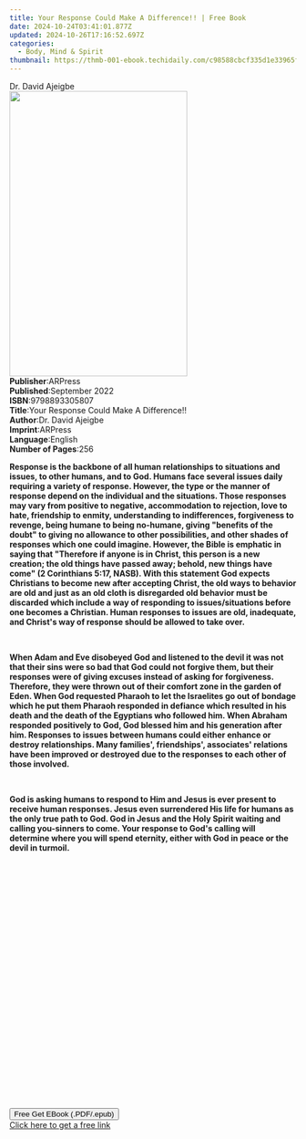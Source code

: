 ```yaml
---
title: Your Response Could Make A Difference!! | Free Book
date: 2024-10-24T03:41:01.877Z
updated: 2024-10-26T17:16:52.697Z
categories:
  - Body, Mind & Spirit
thumbnail: https://thmb-001-ebook.techidaily.com/c98588cbcf335d1e33965f00490eba56b86fe99af9370265e97b5dda502e4845.jpg
---
```

<main id="book-container">
  <div class="flex flex-col">
    <div class="book-brief flex-1 py-6 px-4 sm:p-6 md:py-10 md:px-8">
      <!-- brief-->
      <div class="book-brief-main">Dr. David Ajeigbe</div>
    </div>
    <div
      class="book-meta-info flex-1 grid gap-4 col-start-1 col-end-3 row-start-1 sm:mb-6 sm:grid-cols-4 lg:gap-6 lg:col-start-2 lg:row-end-6 lg:row-span-6 lg:mb-0"
    >
      <div
        class="book-meta-info-left place-content-center mt-4 p-4 text-sm leading-6 col-start-2 col-span-2 dark:text-slate-400"
      >
        <img
          class="w-full h-500 object-cover rounded-lg sm:h-255 sm:col-span-2 lg:col-span-full"
          src="https://img-001-ebook.techidaily.com/cdba1a35f354a80178a5fd65cab19729e21dd0f03246715d1973fd469858df78.jpg"
          alt=""
          width="312"
          height="500"
        />
      </div>
      <div
        class="book-meta-info-right mt-2 col-start-1 row-start-2 col-span-3 self-center"
      >
        <!-- meta data  -->
        <div class="flex flex-col px-4 md:px-8">
          <div class="flex-1">
            <strong>Publisher</strong>:<span class="px-2">ARPress</span>
          </div>
          <div class="flex-1">
            <strong>Published</strong>:<span class="px-2">September 2022</span>
          </div>
          <div class="flex-1">
            <strong>ISBN</strong>:<span class="px-2">9798893305807</span>
          </div>
          <div class="flex-1">
            <strong>Title</strong>:<span class="px-2"
              >Your Response Could Make A Difference!!</span
            >
          </div>
          <div class="flex-1">
            <strong>Author</strong>:<span class="px-2">Dr. David Ajeigbe</span>
          </div>
          <div class="flex-1">
            <strong>Imprint</strong>:<span class="px-2">ARPress</span>
          </div>
          <div class="flex-1">
            <strong>Language</strong>:<span class="px-2">English</span>
          </div>
          <div class="flex-1">
            <strong>Number of Pages</strong>:<span class="px-2">256</span>
          </div>
        </div>
      </div>
    </div>
    <div class="book-description flex-1 py-6 px-4 sm:p-6 md:py-10 md:px-8">
      <div class="book-description-main">
        <div accordion-content="" id="description">
          <p class="ql-align-justify">
            <strong
              >Response is the backbone of all human relationships to situations
              and issues, to other humans, and to God. Humans face several
              issues daily requiring a variety of response. However, the type or
              the manner of response depend on the individual and the
              situations. Those responses may vary from positive to negative,
              accommodation to rejection, love to hate, friendship to enmity,
              understanding to indifferences, forgiveness to revenge, being
              humane to being no-humane, giving "benefits of the doubt" to
              giving no allowance to other possibilities, and other shades of
              responses which one could imagine. However, the Bible is emphatic
              in saying that "Therefore if anyone is in Christ, this person is a
              new creation; the old things have passed away; behold, new things
              have come" (2 Corinthians 5:17, NASB). With this statement God
              expects Christians to become new after accepting Christ, the old
              ways to behavior are old and just as an old cloth is disregarded
              old behavior must be discarded which include a way of responding
              to issues/situations before one becomes a Christian. Human
              responses to issues are old, inadequate, and Christ's way of
              response should be allowed to take over.</strong
            >
          </p>
          <p class="ql-align-justify"><br /></p>
          <p class="ql-align-justify">
            <strong
              >When Adam and Eve disobeyed God and listened to the devil it was
              not that their sins were so bad that God could not forgive them,
              but their responses were of giving excuses instead of asking for
              forgiveness. Therefore, they were thrown out of their comfort zone
              in the garden of Eden. When God requested Pharaoh to let the
              Israelites go out of bondage which he put them Pharaoh responded
              in defiance which resulted in his death and the death of the
              Egyptians who followed him. When Abraham responded positively to
              God, God blessed him and his generation after him. Responses to
              issues between humans could either enhance or destroy
              relationships. Many families', friendships', associates' relations
              have been improved or destroyed due to the responses to each other
              of those involved.
            </strong>
          </p>
          <p class="ql-align-justify"><br /></p>
          <p class="ql-align-justify">
            <strong
              >God is asking humans to respond to Him and Jesus is ever present
              to receive human responses. Jesus even surrendered His life for
              humans as the only true path to God. God in Jesus and the Holy
              Spirit waiting and calling you-sinners to come. Your response to
              God's calling will determine where you will spend eternity, either
              with God in peace or the devil in turmoil.
            </strong>
          </p>
          <p class="ql-align-justify"><br /></p>
          <p class="ql-align-justify"><br /></p>
          <p class="ql-align-justify"><br /></p>
          <p class="ql-align-justify"><br /></p>
          <p class="ql-align-justify"><br /></p>
          <p class="ql-align-justify"><br /></p>
          <p class="ql-align-justify"><br /></p>
          <p class="ql-align-justify"><br /></p>
          <p class="ql-align-justify"><br /></p>
          <p class="ql-align-justify"><br /></p>
          <p class="ql-align-justify"><br /></p>
          <p class="ql-align-justify"><br /></p>
          <p class="ql-align-justify"><br /></p>
          <p><br /></p>
        </div>
        <div class="accordion-fader"></div>
      </div>
    </div>
    <div class="book-excerpts flex-1 py-6 px-4 sm:p-6 md:py-10 md:px-8"></div>
    <div
      class="book-about-author flex-1 py-6 px-4 sm:p-6 md:py-10 md:px-8"
    ></div>
    <div class="book-free-get flex-1 py-6 px-4 sm:p-6 md:py-10 md:px-8">
      <button
        id="btn-free-get"
        class="bg-blue-500 hover:bg-blue-700 text-white font-bold py-2 px-4 rounded"
      >
        Free Get EBook (.PDF/.epub)
      </button>
      <div id="countdown-display" class="px-2 text-lg mt-2"></div>
      <a
        id="free-link"
        class="hidden bg-blue-500 hover:bg-blue-700 text-white font-bold py-2 px-4 rounded"
        href="https://www.ebooks.com/en-us/book/211374403/your-response-could-make-a-difference/dr-david-ajeigbe/"
        target="_blank"
        >Click here to get a free link</a
      >
    </div>
    <script>
      let countdownTime = 0;
      let countdownInterval = null;
      document
        .getElementById('btn-free-get')
        .addEventListener('click', startCountdown);
      function startCountdown() {
        countdownTime = new Date().getTime() + 60000 * 3;
        countdownInterval = setInterval(updateCountdown, 1000);
        document.getElementById('btn-free-get').disabled = true;
        document
          .getElementById('btn-free-get')
          .classList.add('bg-gray-500', 'cursor-not-allowed');
      }
      function updateCountdown() {
        let currentTime = new Date().getTime();
        let timeLeft = countdownTime - currentTime;
        let secondsLeft = Math.floor(timeLeft / 1000);
        document.getElementById('countdown-display').innerHTML =
          `Remaining time: ${secondsLeft} seconds.`;
        if (secondsLeft <= 0) {
          clearInterval(countdownInterval);
          document.getElementById('btn-free-get').classList.add('hidden');
          document.getElementById('free-link').classList.remove('hidden');
          document.getElementById('countdown-display').innerHTML = '';
        }
      }
    </script>
  </div>
</main>

<ins class="adsbygoogle"
      style="display:block"
      data-ad-client="ca-pub-7571918770474297"
      data-ad-slot="8358498916"
      data-ad-format="auto"
      data-full-width-responsive="true"></ins>
    